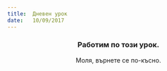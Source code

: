 ```yaml
---
title:  Дневен урок
date:   10/09/2017
---
```


### <center>Работим по този урок.</center>
<center>Моля, върнете се по-късно.</center>